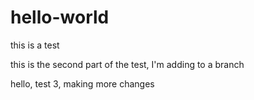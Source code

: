 # hello-world
this is a test

this is the second part of the test, I'm adding to a branch

hello, test 3, making more changes
